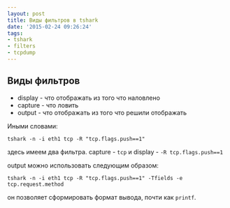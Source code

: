 ```yaml
---
layout: post
title: Виды фильтров в tshark
date: '2015-02-24 09:26:24'
tags:
- tshark
- filters
- tcpdump
---
```


## Виды фильтров

- display - что отображать из того что наловлено
- capture - что ловить
- output - что отображать из того что решили отображать

Иными словами:

``` shell
tshark -n -i eth1 tcp -R "tcp.flags.push==1"
```

здесь имеем два фильтра. capture - `tcp` и display - `-R tcp.flags.push==1`

output можно использовать следующим образом:

``` shell
tshark -n -i eth1 tcp -R "tcp.flags.push==1" -Tfields -e tcp.request.method
```

он позволяет сформировать формат вывода, почти как `printf`.
